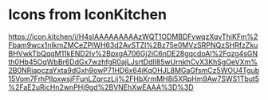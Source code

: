 # Icons from IconKitchen

https://icon.kitchen/i/H4sIAAAAAAAAAzWQT1ODMBDFvwqzXqvThiKFm%2Fbam9wcx1nIkmZMCeZPlWH63d2AvSTZl%2Bz75e0MVzSRPNQzSHRfzZkuBHVwkTbQqqM11kEND2Iv%2BpxgA706Gj2iC6nDE28gqcdoAl%2Fqzg4sGNth0Hb45OqWbBr6DdGx7wzhfgR0ajLJsrtDdlI85wUrnkhCvX3KhSgOeVXm%2B0NRiapczaYxta9dGxh9owP71HD6x64iKqOHJL8MGaGfsmCz5WOU4Tgub15Vom7FrhPlIpxwsjFFunLZqrczLij%2FHbXrmMH8i5XRpHm9Aw7SWS1Tbut5%2FaE2uRicHn2wnPHj9gd%2BVNEhXwEAAA%3D%3D